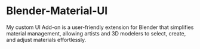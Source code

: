 # Blender-Material-UI
My custom UI Add-on is a user-friendly extension for Blender that simplifies material management, allowing artists and 3D modelers to select, create, and adjust materials effortlessly. 
